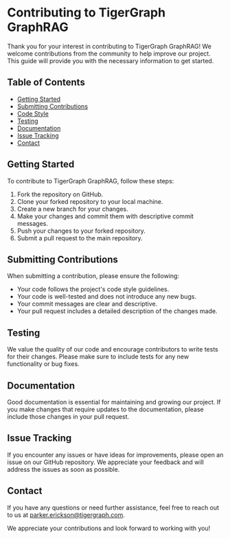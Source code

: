 # Contributing to TigerGraph GraphRAG

Thank you for your interest in contributing to TigerGraph GraphRAG! We welcome contributions from the community to help improve our project. This guide will provide you with the necessary information to get started.

## Table of Contents
- [Getting Started](#getting-started)
- [Submitting Contributions](#submitting-contributions)
- [Code Style](#code-style)
- [Testing](#testing)
- [Documentation](#documentation)
- [Issue Tracking](#issue-tracking)
- [Contact](#contact)

## Getting Started
To contribute to TigerGraph GraphRAG, follow these steps:

1. Fork the repository on GitHub.
2. Clone your forked repository to your local machine.
3. Create a new branch for your changes.
4. Make your changes and commit them with descriptive commit messages.
5. Push your changes to your forked repository.
6. Submit a pull request to the main repository.

## Submitting Contributions
When submitting a contribution, please ensure the following:

- Your code follows the project's code style guidelines.
- Your code is well-tested and does not introduce any new bugs.
- Your commit messages are clear and descriptive.
- Your pull request includes a detailed description of the changes made.

## Testing
We value the quality of our code and encourage contributors to write tests for their changes. Please make sure to include tests for any new functionality or bug fixes.

## Documentation
Good documentation is essential for maintaining and growing our project. If you make changes that require updates to the documentation, please include those changes in your pull request.

## Issue Tracking
If you encounter any issues or have ideas for improvements, please open an issue on our GitHub repository. We appreciate your feedback and will address the issues as soon as possible.

## Contact
If you have any questions or need further assistance, feel free to reach out to us at [parker.erickson@tigergraph.com](mailto:parker.erickson@tigergraph.com).

We appreciate your contributions and look forward to working with you!
